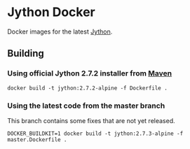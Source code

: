 # Jython Docker
Docker images for the latest [Jython](https://www.jython.org/).

## Building

### Using official Jython 2.7.2 installer from [Maven](https://search.maven.org/artifact/org.python/jython-installer)

```
docker build -t jython:2.7.2-alpine -f Dockerfile .
```

### Using the latest code from the master branch

This branch contains some fixes that are not yet released.

```
DOCKER_BUILDKIT=1 docker build -t jython:2.7.3-alpine -f master.Dockerfile .
```
